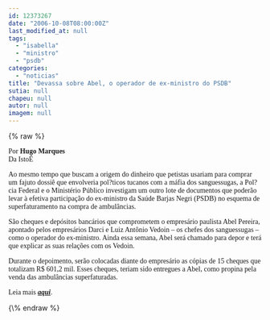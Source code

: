 ```yaml
---
id: 12373267
date: "2006-10-08T08:00:00Z"
last_modified_at: null
tags:
  - "isabella"
  - "ministro"
  - "psdb"
categories:
  - "noticias"
title: "Devassa sobre Abel, o operador de ex-ministro do PSDB"
sutia: null
chapeu: null
autor: null
imagem: null
---
```

{\% raw %}
<p><P><FONT face=Verdana>Por <STRONG>Hugo Marques<BR></STRONG>Da IstoÉ<BR></FONT><FONT face=Verdana></FONT></P></p>
<p><P><FONT face=Verdana>Ao mesmo tempo que buscam a origem do dinheiro que petistas usariam para comprar um fajuto dossiê que envolveria pol?ticos tucanos com a máfia dos sanguessugas, a Pol?cia Federal e o Ministério Público investigam um outro lote de documentos que poderão levar à efetiva participação do ex-ministro da Saúde Barjas Negri (PSDB) no esquema de superfaturamento na compra de ambulâncias. </FONT></P></p>
<p><P><FONT face=Verdana>São cheques e depósitos bancários que comprometem o empresário paulista Abel Pereira, apontado pelos empresários Darci e Luiz Antônio Vedoin – os chefes dos sanguessugas – como o operador do ex-ministro. Ainda essa semana, Abel será chamado para depor e terá que explicar as suas relações com os Vedoin. </P></FONT></p>
<p><P><FONT face=Verdana>Durante o depoimento, serão colocadas diante do empresário as cópias de 15 cheques que totalizam R$ 601,2 mil. Esses cheques, teriam sido entregues a Abel, como propina pela venda das ambulâncias superfaturadas. <BR></P></FONT></p>
<p><P><FONT face=Verdana>Leia mais <A href=\"https://www.terra.com.br/istoe/1929/brasil/1929_devassa_sobre_abel.htm\" target=_blank><STRONG><EM>aqui</EM></STRONG></A>.</FONT> </P> </p>
{\% endraw %}